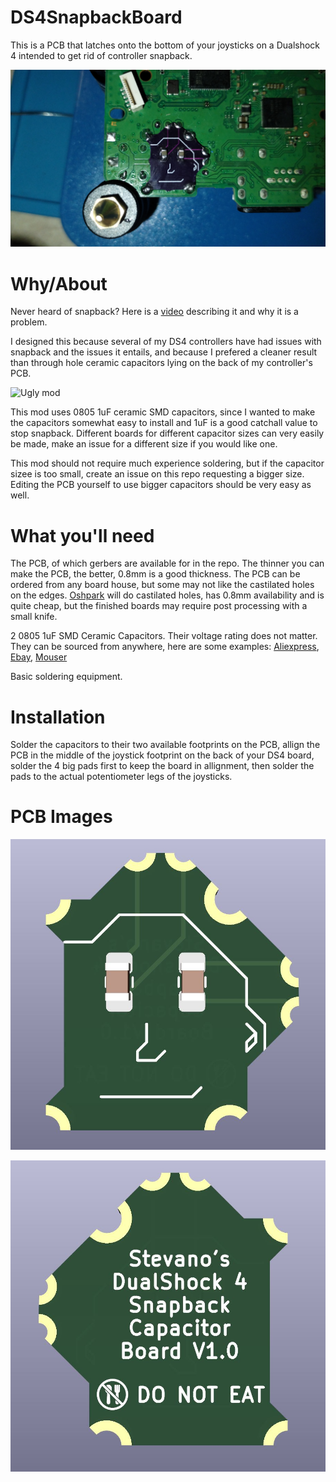 # DS4SnapbackBoard

This is a PCB that latches onto the bottom of your joysticks on a Dualshock 4 intended to get rid of controller snapback.

![Installed mod](images/finished.jpg)

# Why/About

Never heard of snapback? Here is a [video](https://www.youtube.com/watch?v=O4rigBTxgPM) describing it and why it is a problem.

I designed this because several of my DS4 controllers have had issues with snapback and the issues it entails, and because I prefered a cleaner result than through hole ceramic capacitors lying on the back of my controller's PCB.

![Ugly mod](images/ugly.jpg)

This mod uses 0805 1uF ceramic SMD capacitors, since I wanted to make the capacitors somewhat easy to install and 1uF is a good catchall value to stop snapback. Different boards for different capacitor sizes can very easily be made, make an issue for a different size if you would like one.

This mod should not require much experience soldering, but if the capacitor sizee is too small, create an issue on this repo requesting a bigger size. Editing the PCB yourself to use bigger capacitors should be very easy as well.

# What you'll need

The PCB, of which gerbers are available for in the repo. The thinner you can make the PCB, the better, 0.8mm is a good thickness. The PCB can be ordered from any board house, but some may not like the castilated holes on the edges. [Oshpark](https://oshpark.com/#services) will do castilated holes, has 0.8mm availability and is quite cheap, but the finished boards may require post processing with a small knife.

2 0805 1uF SMD Ceramic Capacitors. Their voltage rating does not matter. They can be sourced from anywhere, here are some examples: [Aliexpress](https://www.aliexpress.us/item/2251832778239041.html), [Ebay](https://www.ebay.com/itm/195680390537), [Mouser](https://www.mouser.com/ProductDetail/Samsung-Electro-Mechanics/CL21B105KPFNNNE?qs=349EhDEZ59rb3V94UrmRdQ%3D%3D)

Basic soldering equipment.

# Installation

Solder the capacitors to their two available footprints on the PCB, allign the PCB in the middle of the joystick footprint on the back of your DS4 board, solder the 4 big pads first to keep the board in allignment, then solder the pads to the actual potentiometer legs of the joysticks.

# PCB Images

![PCB Front](images/front.jpg)

![PCB Back](images/back.jpg)
